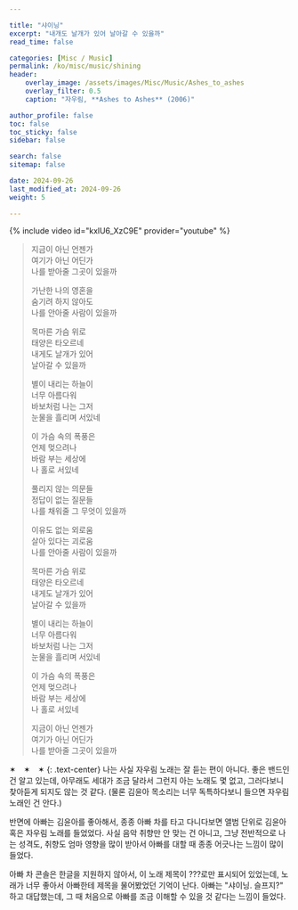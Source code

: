 ```yaml
---

title: "샤이닝"
excerpt: "내개도 날개가 있어 날아갈 수 있을까"
read_time: false

categories: [Misc / Music]
permalink: /ko/misc/music/shining
header:
    overlay_image: /assets/images/Misc/Music/Ashes_to_ashes
    overlay_filter: 0.5
    caption: "자우림, **Ashes to Ashes** (2006)"

author_profile: false
toc: false
toc_sticky: false
sidebar: false

search: false
sitemap: false

date: 2024-09-26
last_modified_at: 2024-09-26
weight: 5

---
```


{% include video id="kxlU6_XzC9E" provider="youtube" %}

> 지금이 아닌 언젠가  
여기가 아닌 어딘가  
나를 받아줄 그곳이 있을까  
> 
> 가난한 나의 영혼을  
숨기려 하지 않아도  
나를 안아줄 사람이 있을까  
> 
> 목마른 가슴 위로  
태양은 타오르네  
내게도 날개가 있어  
날아갈 수 있을까  
> 
> 별이 내리는 하늘이   
너무 아름다워  
바보처럼 나는 그저  
눈물을 흘리며 서있네  
>
> 이 가슴 속의 폭풍은  
언제 멎으려나  
바람 부는 세상에  
나 홀로 서있네
> 
> 풀리지 않는 의문들  
정답이 없는 질문들  
나를 채워줄 그 무엇이 있을까  
>
> 이유도 없는 외로움  
살아 있다는 괴로움  
나를 안아줄 사람이 있을까  
> 
> 목마른 가슴 위로  
태양은 타오르네  
내게도 날개가 있어  
날아갈 수 있을까  
> 
> 별이 내리는 하늘이   
너무 아름다워  
바보처럼 나는 그저  
눈물을 흘리며 서있네  
>
> 이 가슴 속의 폭풍은  
언제 멎으려나  
바람 부는 세상에  
나 홀로 서있네
> 
> 지금이 아닌 언젠가  
여기가 아닌 어딘가  
나를 받아줄 그곳이 있을까  

✶&emsp;✶&emsp;✶
{: .text-center}
나는 사실 자우림 노래는 잘 듣는 편이 아니다. 좋은 밴드인 건 알고 있는데, 아무래도 세대가 조금 달라서 그런지 아는 노래도 몇 없고, 그러다보니 찾아듣게 되지도 않는 것 같다. (물론 김윤아 목소리는 너무 독특하다보니 들으면 자우림 노래인 건 안다.)

반면에 아빠는 김윤아를 좋아해서, 종종 아빠 차를 타고 다니다보면 앨범 단위로 김윤아 혹은 자우림 노래를 들었었다. 사실 음악 취향만 안 맞는 건 아니고, 그냥 전반적으로 나는 성격도, 취향도 엄마 영향을 많이 받아서 아빠를 대할 때 종종 어긋나는 느낌이 많이 들었다. 

아빠 차 콘솔은 한글을 지원하지 않아서, 이 노래 제목이 ???로만 표시되어 있었는데, 노래가 너무 좋아서 아빠한테 제목을 물어봤었던 기억이 난다. 아빠는 "샤이닝. 슬프지?" 하고 대답했는데, 그 때 처음으로 아빠를 조금 이해할 수 있을 것 같다는 느낌이 들었다. 